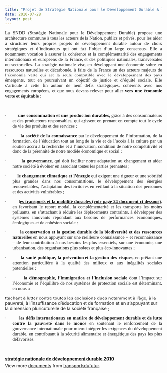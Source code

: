 ```yaml
---
title: "Projet de Stratégie Nationale pour le Développement Durable & le défi concernant les transports"
date: 2010-07-28
layout: post
---
```


<p class="MsoNormal" style="text-align: justify"><span style="font-size: 11pt;font-family: Calibri">La SNDD (Stratégie Nationale pour le Développement Durable) propose une architecture commune à tous les acteurs de la Nation, publics et privés, pour les aider à structurer leurs propres projets de développement durable autour de choix stratégiques et d’indicateurs qui ont fait l’objet d’un large consensus. Elle a notamment vocation à assurer la cohérence et la complémentarité des engagements internationaux et européens de la France, et des politiques nationales, transversales ou sectorielles. La stratégie nationale vise, en développant une économie sobre en ressources naturelles et décarbonée, à faire de la France un des acteurs majeurs de l’économie verte qui est la seule compatible avec le développement des pays émergents, tout en poursuivant un objectif de justice et d’équité sociale. Elle s’articule à cette fin autour de neuf défis stratégiques, cohérents avec nos engagements européens, et que nous devons relever pour aller <strong>vers une économie verte et équitable </strong>:</span></p>  <p class="MsoNormal" style="text-align: justify"><span style="font-size: 11pt;font-family: Calibri"> </span></p>  <p class="MsoNormal" style="margin-left: 18pt;text-align: justify;text-indent: -18pt"><span style="font-size: 11pt;font-family: Symbol"><span>·<span>         </span></span></span><span dir="ltr"><strong><span style="font-size: 11pt;font-family: Calibri">une consommation et une production durables, </span></strong></span><span style="font-size: 11pt;font-family: Calibri">grâce à des consommateurs et des producteurs responsables, qui agissent en prenant en compte tout le cycle de vie des produits et des services ;</span></p>  <p class="MsoNormal" style="margin-left: 18pt;text-align: justify;text-indent: -18pt"><span style="font-size: 11pt;font-family: Symbol"><span>·<span>         </span></span></span><span dir="ltr"><strong><span style="font-size: 11pt;font-family: Calibri">la société de la connaissance </span></strong></span><span style="font-size: 11pt;font-family: Calibri">par le développement de l’information, de la formation, de l’éducation tout au long de la vie et de l’accès à la culture par un soutien accru à la recherche et à l’innovation, condition de notre compétitivité et donc de la pérennité de notre modèle économique et social ;</span></p>  <p class="MsoNormal" style="margin-left: 18pt;text-align: justify;text-indent: -18pt"><span style="font-size: 11pt;font-family: Symbol"><span>·<span>         </span></span></span><span dir="ltr"><strong><span style="font-size: 11pt;font-family: Calibri">la gouvernance</span></strong></span><span style="font-size: 11pt;font-family: Calibri">, qui doit faciliter notre adaptation au changement et aider notre société à évoluer en associant toutes les parties prenantes ; </span></p>  <p class="MsoNormal" style="margin-left: 18pt;text-align: justify;text-indent: -18pt"><span style="font-size: 11pt;font-family: Symbol"><span>·<span>         </span></span></span><span dir="ltr"><strong><span style="font-size: 11pt;font-family: Calibri">le changement climatique et l’énergie </span></strong></span><span style="font-size: 11pt;font-family: Calibri">qui exigent une rigueur et une sobriété plus grandes dans nos consommations, le développement des énergies renouvelables, l’adaptation des territoires en veillant à la situation des personnes et des activités vulnérables ;</span></p>  <p class="MsoNormal" style="margin-left: 18pt;text-align: justify;text-indent: -18pt"><span style="font-size: 11pt;font-family: Symbol"><span>·<span>         </span></span></span><span dir="ltr"><span style="font-size: 11pt;font-family: Calibri">l</span></span><strong><span style="font-size: 11pt;font-family: Calibri;text-decoration: underline">es transports et la mobilité durables (voir page 24 document ci dessous)</span></strong><span style="font-size: 11pt;font-family: Calibri">, en favorisant le report modal, la complémentarité et les transports les moins polluants, en s’attachant à réduire les déplacements contraints, à développer des systèmes innovants répondant aux besoins de performances économiques, écologiques et de cohésion sociale ; </span></p>  <p class="MsoNormal" style="margin-left: 18pt;text-align: justify;text-indent: -18pt"><span style="font-size: 11pt;font-family: Symbol"><span>·<span>         </span></span></span><span dir="ltr"><strong><span style="font-size: 11pt;font-family: Calibri">la conservation et la gestion durable de la biodiversité et des ressources naturelles </span></strong></span><span style="font-size: 11pt;font-family: Calibri">en nous appuyant sur une meilleure connaissance – et reconnaissance – de leur contribution à nos besoins les plus essentiels, sur une économie, une urbanisation, des organisations plus sobres et plus éco-innovantes ;</span></p>  <p class="MsoNormal" style="margin-left: 18pt;text-align: justify;text-indent: -18pt"><span style="font-size: 11pt;font-family: Symbol"><span>·<span>         </span></span></span><span dir="ltr"><strong><span style="font-size: 11pt;font-family: Calibri">la santé publique, la prévention et la gestion des risques</span></strong></span><span style="font-size: 11pt;font-family: Calibri">, en prêtant une attention particulière à la qualité des milieux et aux inégalités sociales potentielles ;</span></p>  <p class="MsoNormal" style="margin-left: 18pt;text-align: justify;text-indent: -18pt"><span style="font-size: 11pt;font-family: Symbol"><span>·<span>         </span></span></span><span dir="ltr"><strong><span style="font-size: 11pt;font-family: Calibri">la démographie, l’immigration et l’inclusion sociale </span></strong></span><span style="font-size: 11pt;font-family: Calibri">dont l’impact sur l’économie et l’équilibre de nos systèmes de protection sociale est déterminant, en nous a
ttachant à lutter contre toutes les exclusions dues notamment à l’âge, à la pauvreté, à l’insuffisance d’éducation et de formation et en s’appuyant sur la dimension pluricuturelle de la société française ;</span></p>  <p class="MsoNormal" style="margin-left: 18pt;text-align: justify;text-indent: -18pt"><span style="font-size: 11pt;font-family: Symbol"><span>·<span>         </span></span></span><span dir="ltr"><strong><span style="font-size: 11pt;font-family: Calibri">les défis internationaux en matière de développement durable et de lutte contre la pauvreté dans le monde </span></strong></span><span style="font-size: 11pt;font-family: Calibri">en soutenant le renforcement de la gouvernance internationale pour mieux intégrer les exigences du développement durable, en contribuant à la sécurité alimentaire et énergétique des pays les plus défavorisés.</span></p><p class="MsoNormal" style="margin-left: 18pt;text-align: justify;text-indent: -18pt"></p><p class="MsoNormal" style="margin-left: 18pt;text-align: justify;text-indent: -18pt"> </p>  <!--more-->  <p class="MsoNormal" style="margin-left: 18pt;text-align: justify;text-indent: -18pt"><br /><span style="font-size: 11pt;font-family: Calibri"></span><span style="font-size: 11pt;font-family: Calibri"></span></p>  <div id="__ss_4856047" style="width: 477px"><strong style="margin: 12px 0pt 4px"><a href="http://www.slideshare.net/transportsdufutur/stratgie-nationale-de-dveloppement-durable-2010" title="stratégie nationale de développement durable 2010">stratégie nationale de développement durable 2010</a></strong><div style="padding: 5px 0pt 12px">View more <a href="http://www.slideshare.net/">documents</a> from <a href="http://www.slideshare.net/transportsdufutur">transportsdufutur</a>.</div></div>